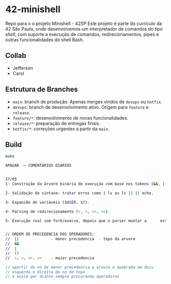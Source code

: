 # 42-minishell
Repo para o o projeto Minishell - 42SP
Este projeto é parte do currículo da 42 São Paulo, onde desenvolvemos um interpretador de comandos do tipo *shell*, com suporte a execução de comandos, redirecionamentos, pipes e outras funcionalidades do shell Bash.

## Collab

- Jefferson
- Carol

## Estrutura de Branches

- `main`: branch de produção. Apenas merges vindos de `devops` ou `hotfix`.
- `devops`: branch de desenvolvimento ativo. Origem para `feature` e `release`.
- `feature/*`: desenvolvimento de novas funcionalidades.
- `release/*`: preparação de entregas finais.
- `hotfix/*`: correções urgentes a partir da `main`.

## Build

```bash
make

APAGAR -> COMENTARIOS DIARIOS


27/05
1- Construção da árvore binária de execução com base nos tokens (&&, ||, |, ()).

2- Validação de sintaxe: tratar erros como | ls ou ls || || echo.

3- Expansão de variáveis ($USER, $?).

4- Parsing de redirecionamento (>, <, >>, <<).

5- Execução real com fork/execve, depois que o parser montar a      estrutura.


// ORDEM DE PRECEDENCIA DOS OPERADORES:
// 	||				- menor precedencia  - topo da arvore
// 	&&
// 	|
// 	()
// 	<, >, <<, >>	- maior precedencia

// apartir do no de menor precedencia a arvore e quebrada em dois
// esquerda e direita do no de topo
// e assim por diante sempre procurando operadores